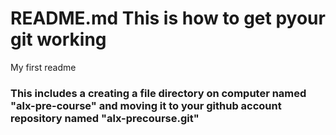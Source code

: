 # README.md This is how to get pyour git working
My first readme
### This includes a creating a file directory on computer named "alx-pre-course" and moving it to your github account repository named "alx-precourse.git"

